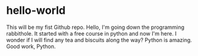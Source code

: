 # hello-world
This will be my fist Github repo.
Hello, 
I'm going down the programming rabbithole. It started with a free course in python and now I'm here. I wonder if I will find any tea and biscuits along the way?
Python is amazing. Good work, Python. 
